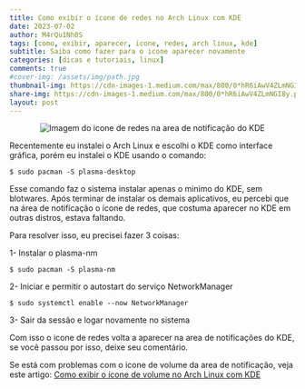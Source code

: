 ```yaml
---
title: Como exibir o ícone de redes no Arch Linux com KDE
date: 2023-07-02
author: M4rQu1Nh0S
tags: [como, exibir, aparecer, icone, redes, arch linux, kde]
subtitle: Saiba como fazer para o icone aparecer novamente
categories: [dicas e tutoriais, linux]
comments: true
#cover-img: /assets/img/path.jpg
thumbnail-img: https://cdn-images-1.medium.com/max/800/0*hR6iAwV4ZLmNGI8y.png
share-img: https://cdn-images-1.medium.com/max/800/0*hR6iAwV4ZLmNGI8y.png
layout: post
---
```


<p align='center'><img alt='Imagem do icone de redes na area de notificação do KDE' src="https://cdn-images-1.medium.com/max/800/0*hR6iAwV4ZLmNGI8y.png"/></p>
Recentemente eu instalei o Arch Linux e escolhi o KDE como interface gráfica, porém eu instalei o KDE usando o comando:

    $ sudo pacman -S plasma-desktop

Esse comando faz o sistema instalar apenas o minimo do KDE, sem blotwares. Após terminar de instalar os demais aplicativos, eu percebi que na área de notificação o ícone de redes, que costuma aparecer no KDE em outras distros, estava faltando.

Para resolver isso, eu precisei fazer 3 coisas:

1- Instalar o plasma-nm

    $ sudo pacman -S plasma-nm

2- Iniciar e permitir o autostart do serviço NetworkManager

    $ sudo systemctl enable --now NetworkManager

3- Sair da sessão e logar novamente no sistema

Com isso o icone de redes volta a aparecer na area de notificações do KDE, se você passou por isso, deixe seu comentário.

Se está com problemas com o icone de volume da area de notificação, veja este artigo:
[Como exibir o ícone de volume no Arch Linux com KDE](https://marcosfs93.github.io/2023-07-02-como-exibir-icone-volume-kde-arch-linux/)
